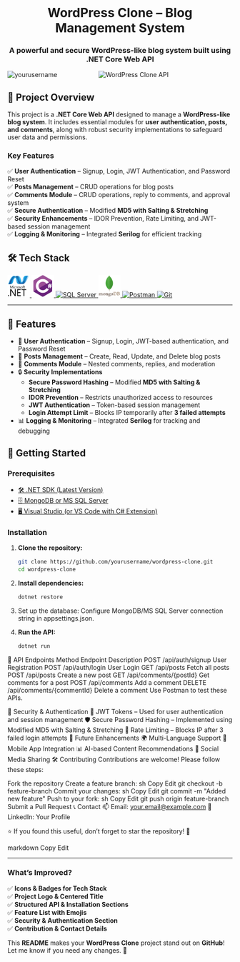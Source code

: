 <div align="center">
  <h1 style="display: inline;">WordPress Clone – Blog Management System</h1>
  <h3>A powerful and secure WordPress-like blog system built using .NET Core Web API</h3>
</div>

<img align="right" alt="WordPress Clone API" width="300" src="https://cdn.dribbble.com/users/1712260/screenshots/5842000/scene_montage_3.gif"/> 

<p align="left"> <img src="https://komarev.com/ghpvc/?username=yourusername&label=Profile%20views&color=0e75b6&style=flat" alt="yourusername" /> </p>

## 🚀 Project Overview  

This project is a **.NET Core Web API** designed to manage a **WordPress-like blog system**. It includes essential modules for **user authentication, posts, and comments**, along with robust security implementations to safeguard user data and permissions.

### **Key Features**  
✅ **User Authentication** – Signup, Login, JWT Authentication, and Password Reset  
✅ **Posts Management** – CRUD operations for blog posts  
✅ **Comments Module** – CRUD operations, reply to comments, and approval system  
✅ **Secure Authentication** – Modified **MD5 with Salting & Stretching**  
✅ **Security Enhancements** – IDOR Prevention, Rate Limiting, and JWT-based session management  
✅ **Logging & Monitoring** – Integrated **Serilog** for efficient tracking  

## 🛠️ Tech Stack  

<p align="left">
  <a href="https://dotnet.microsoft.com/" target="_blank"> 
    <img src="https://raw.githubusercontent.com/devicons/devicon/master/icons/dot-net/dot-net-original-wordmark.svg" alt=".NET Core" width="50" height="50"/> 
  </a>
  <a href="https://learn.microsoft.com/en-us/dotnet/csharp/" target="_blank"> 
    <img src="https://raw.githubusercontent.com/devicons/devicon/master/icons/csharp/csharp-original.svg" alt="C#" width="50" height="50"/> 
  </a>
  <a href="https://www.microsoft.com/en-us/sql-server" target="_blank"> 
    <img src="https://www.svgrepo.com/show/303229/microsoft-sql-server-logo.svg" alt="SQL Server" width="50" height="50"/> 
  </a>
  <a href="https://www.mongodb.com/" target="_blank"> 
    <img src="https://raw.githubusercontent.com/devicons/devicon/master/icons/mongodb/mongodb-original-wordmark.svg" alt="MongoDB" width="50" height="50"/> 
  </a>

  <a href="https://www.postman.com/" target="_blank"> 
    <img src="https://www.vectorlogo.zone/logos/getpostman/getpostman-icon.svg" alt="Postman" width="50" height="50"/> 
  </a>
  <a href="https://git-scm.com/" target="_blank"> 
    <img src="https://www.vectorlogo.zone/logos/git-scm/git-scm-icon.svg" alt="Git" width="50" height="50"/> 
  </a>
</p>

---

## 📌 Features  

- 🔑 **User Authentication** – Signup, Login, JWT-based authentication, and Password Reset  
- 📝 **Posts Management** – Create, Read, Update, and Delete blog posts  
- 💬 **Comments Module** – Nested comments, replies, and moderation  
- 🔒 **Security Implementations**  
  - **Secure Password Hashing** – Modified **MD5 with Salting & Stretching**  
  - **IDOR Prevention** – Restricts unauthorized access to resources  
  - **JWT Authentication** – Token-based session management  
  - **Login Attempt Limit** – Blocks IP temporarily after **3 failed attempts**  
- 📊 **Logging & Monitoring** – Integrated **Serilog** for tracking and debugging  

## 🚀 Getting Started  

### **Prerequisites**  
- [🛠 .NET SDK (Latest Version)](https://dotnet.microsoft.com/)  
- [🗄️ MongoDB or MS SQL Server](https://www.mongodb.com/)  
- [🖥️ Visual Studio (or VS Code with C# Extension)](https://visualstudio.microsoft.com/)  

### **Installation**  

1. **Clone the repository:**  
   ```sh
   git clone https://github.com/yourusername/wordpress-clone.git
   cd wordpress-clone
2. **Install dependencies:**
   ```sh
   dotnet restore
3. Set up the database:
    Configure MongoDB/MS SQL Server connection string in appsettings.json.
 
4. **Run the API:**
   ```sh
   dotnet run

📡 API Endpoints
Method	Endpoint	Description
POST	/api/auth/signup	User Registration
POST	/api/auth/login	User Login
GET	/api/posts	Fetch all posts
POST	/api/posts	Create a new post
GET	/api/comments/{postId}	Get comments for a post
POST	/api/comments	Add a comment
DELETE	/api/comments/{commentId}	Delete a comment
Use Postman to test these APIs.

🔐 Security & Authentication
🔑 JWT Tokens – Used for user authentication and session management
🛡️ Secure Password Hashing – Implemented using Modified MD5 with Salting & Stretching
🚫 Rate Limiting – Blocks IP after 3 failed login attempts
🎯 Future Enhancements
🌍 Multi-Language Support
📱 Mobile App Integration
📊 AI-based Content Recommendations
📢 Social Media Sharing
🛠 Contributing
Contributions are welcome! Please follow these steps:

Fork the repository
Create a feature branch:
sh
Copy
Edit
git checkout -b feature-branch
Commit your changes:
sh
Copy
Edit
git commit -m "Added new feature"
Push to your fork:
sh
Copy
Edit
git push origin feature-branch
Submit a Pull Request
📞 Contact
📫 Email: your.email@example.com
🔗 LinkedIn: Your Profile

⭐ If you found this useful, don’t forget to star the repository! 🚀

markdown
Copy
Edit

---

### **What’s Improved?**  
✅ **Icons & Badges for Tech Stack**  
✅ **Project Logo & Centered Title**  
✅ **Structured API & Installation Sections**  
✅ **Feature List with Emojis**  
✅ **Security & Authentication Section**  
✅ **Contribution & Contact Details**  

This **README** makes your **WordPress Clone** project stand out on **GitHub**! Let me know if you need any changes. 🚀






